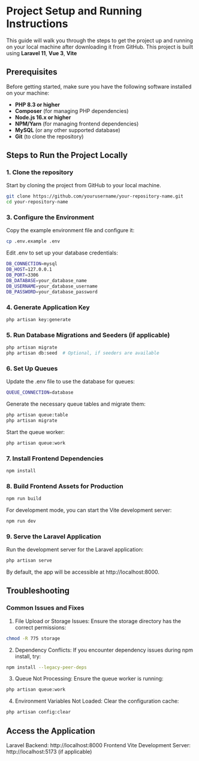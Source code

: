 # Project Setup and Running Instructions

This guide will walk you through the steps to get the project up and running on your local machine after downloading it from GitHub. This project is built using **Laravel 11**, **Vue 3**, **Vite**

## Prerequisites

Before getting started, make sure you have the following software installed on your machine:

- **PHP 8.3 or higher**
- **Composer** (for managing PHP dependencies)
- **Node.js 16.x or higher**
- **NPM/Yarn** (for managing frontend dependencies)
- **MySQL** (or any other supported database)
- **Git** (to clone the repository)

## Steps to Run the Project Locally

### 1. Clone the repository

Start by cloning the project from GitHub to your local machine.

```bash
git clone https://github.com/yourusername/your-repository-name.git
cd your-repository-name
```
### 3. Configure the Environment
Copy the example environment file and configure it:

```bash
cp .env.example .env
```
Edit .env to set up your database credentials:
```bash
DB_CONNECTION=mysql
DB_HOST=127.0.0.1
DB_PORT=3306
DB_DATABASE=your_database_name
DB_USERNAME=your_database_username
DB_PASSWORD=your_database_password
```
### 4. Generate Application Key

```bash
php artisan key:generate
```

### 5. Run Database Migrations and Seeders (if applicable)

```bash
php artisan migrate
php artisan db:seed  # Optional, if seeders are available
```

### 6. Set Up Queues
Update the .env file to use the database for queues:

```bash
QUEUE_CONNECTION=database
```
Generate the necessary queue tables and migrate them:
```bash
php artisan queue:table
php artisan migrate
```
Start the queue worker:
```bash
php artisan queue:work
```


### 7. Install Frontend Dependencies

```bash
npm install
```

### 8. Build Frontend Assets for Production

```bash
npm run build
```
For development mode, you can start the Vite development server:
```bash
npm run dev
```

### 9. Serve the Laravel Application
Run the development server for the Laravel application:
```bash
php artisan serve
```
By default, the app will be accessible at http://localhost:8000.
## Troubleshooting
### Common Issues and Fixes
1. File Upload or Storage Issues: Ensure the storage directory has the correct permissions:
```bash
chmod -R 775 storage
```
2. Dependency Conflicts: If you encounter dependency issues during npm install, try:
```bash
npm install --legacy-peer-deps
```
3. Queue Not Processing: Ensure the queue worker is running:
```bash
php artisan queue:work
```
4. Environment Variables Not Loaded: Clear the configuration cache:
```bash
php artisan config:clear
```

## Access the Application

Laravel Backend: http://localhost:8000
Frontend Vite Development Server: http://localhost:5173 (if applicable)
